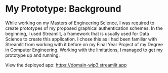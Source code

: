 # My Prototype: Background

While working on my Masters of Engineering Science, I was required to create prototypes of my proposed graphical authentication schemes. 
In the beginning, I used Streamlit, a framework that is usually used for Data Science to create this application. I chose this as I had been familiar with Streamlit from working with it before on my Final Year Project of my Degree in Computer Engineering.
Working with the limitations, I managed to get my prototype up and running.


View the deployed app: https://domain-wip3.streamlit.app
